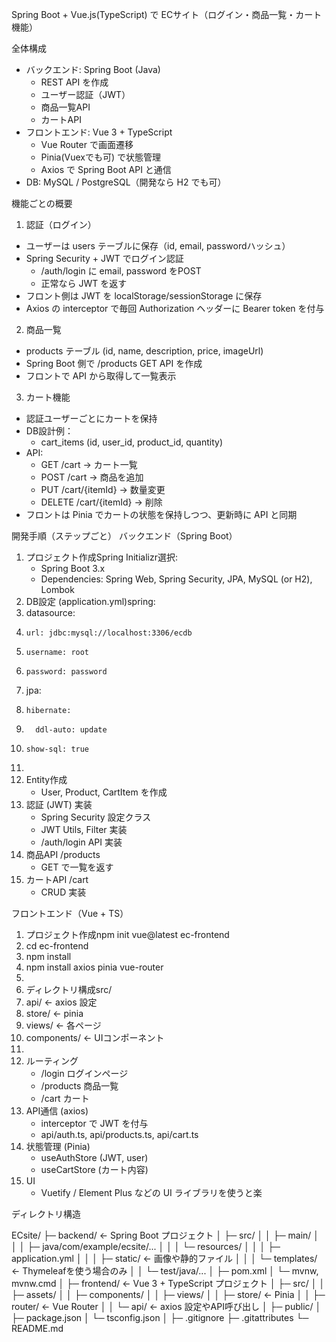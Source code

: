 Spring Boot + Vue.js(TypeScript) で ECサイト（ログイン・商品一覧・カート機能）


全体構成
* バックエンド: Spring Boot (Java)
    * REST API を作成
    * ユーザー認証（JWT）
    * 商品一覧API
    * カートAPI
* フロントエンド: Vue 3 + TypeScript
    * Vue Router で画面遷移
    * Pinia(Vuexでも可) で状態管理
    * Axios で Spring Boot API と通信
* DB: MySQL / PostgreSQL（開発なら H2 でも可）

機能ごとの概要
1. 認証（ログイン）
* ユーザーは users テーブルに保存（id, email, passwordハッシュ）
* Spring Security + JWT でログイン認証
    * /auth/login に email, password をPOST
    * 正常なら JWT を返す
* フロント側は JWT を localStorage/sessionStorage に保存
* Axios の interceptor で毎回 Authorization ヘッダーに Bearer token を付与

2. 商品一覧
* products テーブル (id, name, description, price, imageUrl)
* Spring Boot 側で /products GET API を作成
* フロントで API から取得して一覧表示

3. カート機能
* 認証ユーザーごとにカートを保持
* DB設計例：
    * cart_items (id, user_id, product_id, quantity)
* API:
    * GET /cart → カート一覧
    * POST /cart → 商品を追加
    * PUT /cart/{itemId} → 数量変更
    * DELETE /cart/{itemId} → 削除
* フロントは Pinia でカートの状態を保持しつつ、更新時に API と同期

開発手順（ステップごと）
バックエンド（Spring Boot）
1. プロジェクト作成Spring Initializr選択:
    * Spring Boot 3.x
    * Dependencies: Spring Web, Spring Security, JPA, MySQL (or H2), Lombok
2. DB設定 (application.yml)spring:
3.   datasource:
4.     url: jdbc:mysql://localhost:3306/ecdb
5.     username: root
6.     password: password
7.   jpa:
8.     hibernate:
9.       ddl-auto: update
10.     show-sql: true
11. 
12. Entity作成
    * User, Product, CartItem を作成
13. 認証 (JWT) 実装
    * Spring Security 設定クラス
    * JWT Utils, Filter 実装
    * /auth/login API 実装
14. 商品API /products
    * GET で一覧を返す
15. カートAPI /cart
    * CRUD 実装

フロントエンド（Vue + TS）
1. プロジェクト作成npm init vue@latest ec-frontend
2. cd ec-frontend
3. npm install
4. npm install axios pinia vue-router
5. 
6. ディレクトリ構成src/
7.   api/        ← axios 設定
8.   store/      ← pinia
9.   views/      ← 各ページ
10.   components/ ← UIコンポーネント
11. 
12. ルーティング
    * /login ログインページ
    * /products 商品一覧
    * /cart カート
13. API通信 (axios)
    * interceptor で JWT を付与
    * api/auth.ts, api/products.ts, api/cart.ts
14. 状態管理 (Pinia)
    * useAuthStore (JWT, user)
    * useCartStore (カート内容)
15. UI
    * Vuetify / Element Plus などの UI ライブラリを使うと楽

ディレクトリ構造

ECsite/
├─ backend/                ← Spring Boot プロジェクト
│   ├─ src/
│   │   ├─ main/
│   │   │   ├─ java/com/example/ecsite/...
│   │   │   └─ resources/
│   │   │       ├─ application.yml
│   │   │       ├─ static/      ← 画像や静的ファイル
│   │   │       └─ templates/   ← Thymeleafを使う場合のみ
│   │   └─ test/java/...
│   ├─ pom.xml
│   └─ mvnw, mvnw.cmd
│
├─ frontend/               ← Vue 3 + TypeScript プロジェクト
│   ├─ src/
│   │   ├─ assets/
│   │   ├─ components/
│   │   ├─ views/
│   │   ├─ store/          ← Pinia
│   │   ├─ router/         ← Vue Router
│   │   └─ api/            ← axios 設定やAPI呼び出し
│   ├─ public/
│   ├─ package.json
│   └─ tsconfig.json
│
├─ .gitignore
├─ .gitattributes
└─ README.md